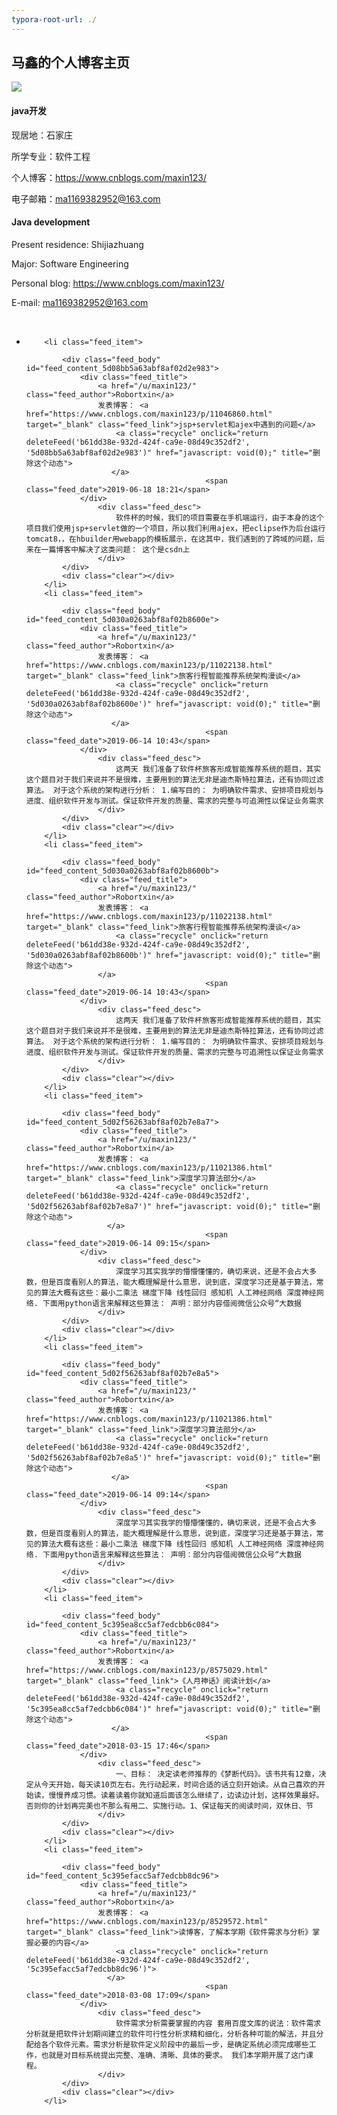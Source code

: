 ```yaml
---
typora-root-url: ./
---
```


##                                  马鑫的个人博客主页

![](/1.jpg)





#### java开发

现居地：石家庄

所学专业：软件工程

个人博客：https://www.cnblogs.com/maxin123/

电子邮箱：ma1169382952@163.com



#### Java development

Present residence: Shijiazhuang

Major: Software Engineering

Personal blog: https://www.cnblogs.com/maxin123/

E-mail: ma1169382952@163.com



​      

<ul>        <li class="feed_item">

        <li class="feed_item">
           
            <div class="feed_body" id="feed_content_5d08bb5a63abf8af02d2e983">
                <div class="feed_title">
                    <a href="/u/maxin123/" class="feed_author">Robortxin</a>
                    发表博客： <a href="https://www.cnblogs.com/maxin123/p/11046860.html" target="_blank" class="feed_link">jsp+servlet和ajex中遇到的问题</a> 
                        <a class="recycle" onclick="return deleteFeed('b61dd38e-932d-424f-ca9e-08d49c352df2', '5d08bb5a63abf8af02d2e983')" href="javascript: void(0);" title="删除这个动态">
                       </a>
                                            <span class="feed_date">2019-06-18 18:21</span>
                </div>
                    <div class="feed_desc">
                        软件杯的时候，我们的项目需要在手机端运行，由于本身的这个项目我们使用jsp+servlet做的一个项目，所以我们利用ajex，把eclipse作为后台运行tomcat8，，在hbuilder用webapp的模板展示，在这其中，我们遇到的了跨域的问题，后来在一篇博客中解决了这类问题： 这个是csdn上
                    </div>
            </div>            
            <div class="clear"></div>
        </li>
        <li class="feed_item">
           
            <div class="feed_body" id="feed_content_5d030a0263abf8af02b8600e">
                <div class="feed_title">
                    <a href="/u/maxin123/" class="feed_author">Robortxin</a>
                    发表博客： <a href="https://www.cnblogs.com/maxin123/p/11022138.html" target="_blank" class="feed_link">旅客行程智能推荐系统架构漫谈</a> 
                        <a class="recycle" onclick="return deleteFeed('b61dd38e-932d-424f-ca9e-08d49c352df2', '5d030a0263abf8af02b8600e')" href="javascript: void(0);" title="删除这个动态">
                       </a>
                                            <span class="feed_date">2019-06-14 10:43</span>
                </div>
                    <div class="feed_desc">
                        这两天 我们准备了软件杯旅客形成智能推荐系统的题目，其实这个题目对于我们来说并不是很难，主要用到的算法无非是迪杰斯特拉算法，还有协同过滤算法。 对于这个系统的架构进行分析： 1.编写目的： 为明确软件需求、安排项目规划与进度、组织软件开发与测试。保证软件开发的质量、需求的完整与可追溯性以保证业务需求
                    </div>
            </div>            
            <div class="clear"></div>
        </li>
        <li class="feed_item">
           
            <div class="feed_body" id="feed_content_5d030a0263abf8af02b8600b">
                <div class="feed_title">
                    <a href="/u/maxin123/" class="feed_author">Robortxin</a>
                    发表博客： <a href="https://www.cnblogs.com/maxin123/p/11022138.html" target="_blank" class="feed_link">旅客行程智能推荐系统架构漫谈</a> 
                        <a class="recycle" onclick="return deleteFeed('b61dd38e-932d-424f-ca9e-08d49c352df2', '5d030a0263abf8af02b8600b')" href="javascript: void(0);" title="删除这个动态">
                    </a>
                                            <span class="feed_date">2019-06-14 10:43</span>
                </div>
                    <div class="feed_desc">
                        这两天 我们准备了软件杯旅客形成智能推荐系统的题目，其实这个题目对于我们来说并不是很难，主要用到的算法无非是迪杰斯特拉算法，还有协同过滤算法。 对于这个系统的架构进行分析： 1.编写目的： 为明确软件需求、安排项目规划与进度、组织软件开发与测试。保证软件开发的质量、需求的完整与可追溯性以保证业务需求
                    </div>
            </div>            
            <div class="clear"></div>
        </li>
        <li class="feed_item">
           
            <div class="feed_body" id="feed_content_5d02f56263abf8af02b7e8a7">
                <div class="feed_title">
                    <a href="/u/maxin123/" class="feed_author">Robortxin</a>
                    发表博客： <a href="https://www.cnblogs.com/maxin123/p/11021386.html" target="_blank" class="feed_link">深度学习算法部分</a> 
                        <a class="recycle" onclick="return deleteFeed('b61dd38e-932d-424f-ca9e-08d49c352df2', '5d02f56263abf8af02b7e8a7')" href="javascript: void(0);" title="删除这个动态">
                      </a>
                                            <span class="feed_date">2019-06-14 09:15</span>
                </div>
                    <div class="feed_desc">
                        深度学习其实我学的懵懵懂懂的，确切来说，还是不会占大多数，但是百度看别人的算法，能大概理解是什么意思，说到底，深度学习还是基于算法，常见的算法大概有这些：最小二乘法 梯度下降 线性回归 感知机 人工神经网络 深度神经网络. 下面用python语言来解释这些算法： 声明：部分内容借阅微信公众号“大数据
                    </div>
            </div>            
            <div class="clear"></div>
        </li>
        <li class="feed_item">
           
            <div class="feed_body" id="feed_content_5d02f56263abf8af02b7e8a5">
                <div class="feed_title">
                    <a href="/u/maxin123/" class="feed_author">Robortxin</a>
                    发表博客： <a href="https://www.cnblogs.com/maxin123/p/11021386.html" target="_blank" class="feed_link">深度学习算法部分</a> 
                        <a class="recycle" onclick="return deleteFeed('b61dd38e-932d-424f-ca9e-08d49c352df2', '5d02f56263abf8af02b7e8a5')" href="javascript: void(0);" title="删除这个动态">
                       </a>
                                            <span class="feed_date">2019-06-14 09:14</span>
                </div>
                    <div class="feed_desc">
                        深度学习其实我学的懵懵懂懂的，确切来说，还是不会占大多数，但是百度看别人的算法，能大概理解是什么意思，说到底，深度学习还是基于算法，常见的算法大概有这些：最小二乘法 梯度下降 线性回归 感知机 人工神经网络 深度神经网络. 下面用python语言来解释这些算法： 声明：部分内容借阅微信公众号“大数据
                    </div>
            </div>            
            <div class="clear"></div>
        </li>
        <li class="feed_item">
            
            <div class="feed_body" id="feed_content_5c395ea8cc5af7edcbb6c084">
                <div class="feed_title">
                    <a href="/u/maxin123/" class="feed_author">Robortxin</a>
                    发表博客： <a href="https://www.cnblogs.com/maxin123/p/8575029.html" target="_blank" class="feed_link">《人月神话》阅读计划</a> 
                        <a class="recycle" onclick="return deleteFeed('b61dd38e-932d-424f-ca9e-08d49c352df2', '5c395ea8cc5af7edcbb6c084')" href="javascript: void(0);" title="删除这个动态">
                       </a>
                                            <span class="feed_date">2018-03-15 17:46</span>
                </div>
                    <div class="feed_desc">
                        一、目标： 决定读老师推荐的《梦断代码》。该书共有12章，决定从今天开始，每天读10页左右。先行动起来，时间合适的话立刻开始读。从自己喜欢的开始读，慢慢养成习惯。读着读着你就知道后面该怎么继续了，边读边计划，这样效果最好。否则你的计划再完美也不那么有用二、实施行动。1、保证每天的阅读时间，双休日、节
                    </div>
            </div>            
            <div class="clear"></div>
        </li>
        <li class="feed_item">
           
            <div class="feed_body" id="feed_content_5c395efacc5af7edcbb8dc96">
                <div class="feed_title">
                    <a href="/u/maxin123/" class="feed_author">Robortxin</a>
                    发表博客： <a href="https://www.cnblogs.com/maxin123/p/8529572.html" target="_blank" class="feed_link">读博客，了解本学期《软件需求与分析》掌握必要的内容</a> 
                        <a class="recycle" onclick="return deleteFeed('b61dd38e-932d-424f-ca9e-08d49c352df2', '5c395efacc5af7edcbb8dc96')">
                      </a>
                                            <span class="feed_date">2018-03-08 17:09</span>
                </div>
                    <div class="feed_desc">
                        软件需求分析需要掌握的内容 套用百度文库的说法：软件需求分析就是把软件计划期间建立的软件可行性分析求精和细化，分析各种可能的解法，并且分配给各个软件元素。需求分析是软件定义阶段中的最后一步，是确定系统必须完成哪些工作，也就是对目标系统提出完整、准确、清晰、具体的要求。 我们本学期开展了这门课程。 
                    </div>
            </div>            
            <div class="clear"></div>
        </li>


​    




